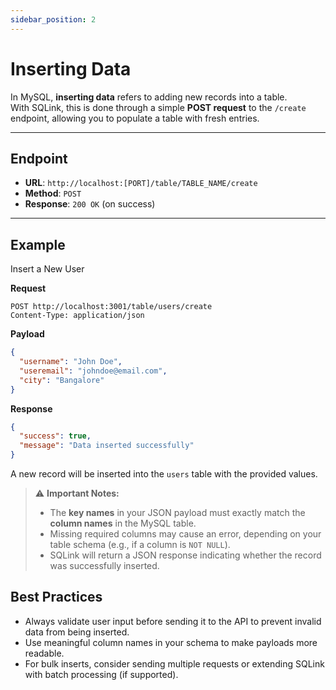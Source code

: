 ```yaml
---
sidebar_position: 2
---
```


# Inserting Data

In MySQL, **inserting data** refers to adding new records into a table.  
With SQLink, this is done through a simple **POST request** to the `/create` endpoint, allowing you to populate a table with fresh entries.

---

## Endpoint

- **URL**:  `http://localhost:[PORT]/table/TABLE_NAME/create`
- **Method**: `POST`  
- **Response**: `200 OK` (on success)  

---

## Example

Insert a New User

**Request**
```http
POST http://localhost:3001/table/users/create
Content-Type: application/json
```

**Payload**
```json
{
  "username": "John Doe",
  "useremail": "johndoe@email.com",
  "city": "Bangalore"
}
```

**Response**
```json
{
  "success": true,
  "message": "Data inserted successfully"
}
```

A new record will be inserted into the `users` table with the provided values.

> ⚠️ **Important Notes:**  
> - The **key names** in your JSON payload must exactly match the **column names** in the MySQL table.
> - Missing required columns may cause an error, depending on your table schema (e.g., if a column is `NOT NULL`).
> - SQLink will return a JSON response indicating whether the record was successfully inserted.

## Best Practices
- Always validate user input before sending it to the API to prevent invalid data from being inserted.
- Use meaningful column names in your schema to make payloads more readable.
- For bulk inserts, consider sending multiple requests or extending SQLink with batch processing (if supported).